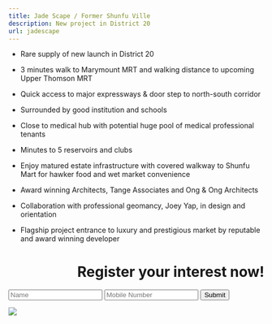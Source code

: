 ```yaml
---
title: Jade Scape / Former Shunfu Ville
description: New project in District 20
url: jadescape
---
```

* Rare supply of new launch in District 20

* 3 minutes walk to Marymount MRT and walking distance to upcoming Upper Thomson MRT

* Quick access to major expressways & door step to north-south corridor

* Surrounded by good institution and schools

* Close to medical hub with potential huge pool of medical professional tenants

* Minutes to 5 reservoirs and clubs

* Enjoy matured estate infrastructure with covered walkway to Shunfu Mart for hawker food and wet market convenience

* Award winning Architects, Tange Associates and Ong & Ong Architects

* Collaboration with professional geomancy, Joey Yap, in design and orientation

* Flagship project entrance to luxury and prestigious market by reputable and award winning developer

# <div style="text-align: right">Register your interest now!

<form name='jadescape' method='POST' netlify><input name="name" type="text" placeholder="Name" required=""> <input type="text" name="number" placeholder="Mobile Number" required=""> <input type="submit" value="Submit" /></form> </div>

![](/img/jadescape-vo_mailer.jpg)
